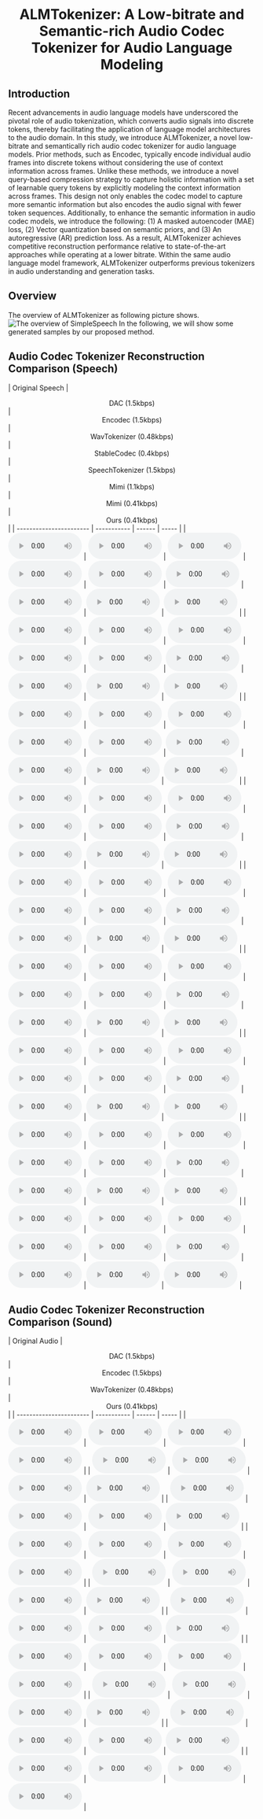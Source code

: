 # <center> ALMTokenizer: A Low-bitrate and Semantic-rich Audio Codec Tokenizer for Audio Language Modeling </center>


## Introduction
Recent advancements in audio language models have underscored the pivotal role of audio tokenization, which converts audio signals into discrete tokens, thereby facilitating the application of language model architectures to the audio domain. In this study, we introduce ALMTokenizer, a novel low-bitrate and semantically rich audio codec tokenizer for audio language models. Prior methods, such as Encodec, typically encode individual audio frames into discrete tokens without considering the use of context information across frames. Unlike these methods, we introduce a novel query-based compression strategy to capture holistic information with a set of learnable query tokens by explicitly modeling the context information across frames. This design not only enables the codec model to capture more semantic information but also encodes the audio signal with fewer token sequences. Additionally, to enhance the semantic information in audio codec models, we introduce the following: (1) A masked autoencoder (MAE) loss, (2) Vector quantization based on semantic priors, and (3) An autoregressive (AR) prediction loss. As a result, ALMTokenizer achieves competitive reconstruction performance relative to state-of-the-art approaches while operating at a lower bitrate. Within the same audio language model framework, ALMTokenizer outperforms previous tokenizers in audio understanding and generation tasks.

## Overview
The overview of ALMTokenizer as following picture shows.
![The overview of SimpleSpeech](fig.png)
In the following, we will show some generated samples by our proposed method. 

<style>
.audio-player {
  width: 200px;
}
.audio-player2 {
  width: 150px;
}
</style>


## Audio Codec Tokenizer Reconstruction Comparison (Speech)

| Original Speech | <center> DAC (1.5kbps) </center> | <center> Encodec (1.5kbps) </center>| <center> WavTokenizer (0.48kbps) </center> | <center> StableCodec (0.4kbps) </center> | <center> SpeechTokenizer (1.5kbps) </center> |<center> Mimi (1.1kbps) </center> | <center> Mimi (0.41kbps) </center> | <center> Ours (0.41kbps) </center> |
| -----------------------     |  -----------   | ------ | ----- |
| <audio class="audio-player2" src="codec/speech/gt/p225_001.wav" controls preload></audio>   | <audio class="audio-player2" src="codec/speech/dac/p225_001.wav" controls preload></audio> | <audio class="audio-player2" src="codec/speech/encodec/p225_001.wav" controls preload></audio> |  <audio class="audio-player2" src="codec/speech/wavtokenizer/p225_001.wav" controls preload></audio> |  <audio class="audio-player2" src="codec/speech/stablecodec/p225_001.wav" controls preload></audio> |<audio class="audio-player2" src="codec/speech/speechtokenizer/p225_001.wav" controls preload></audio> |<audio class="audio-player2" src="codec/speech/mimi_8layer/p225_001.wav" controls preload></audio> |<audio class="audio-player2" src="codec/speech/mimi_3layer/p225_001.wav" controls preload></audio> |<audio class="audio-player2" src="codec/speech/ours/p225_001.wav" controls preload></audio> |
| <audio class="audio-player2" src="codec/speech/gt/p225_002.wav" controls preload></audio>   | <audio class="audio-player2" src="codec/speech/dac/p225_002.wav" controls preload></audio> | <audio class="audio-player2" src="codec/speech/encodec/p225_002.wav" controls preload></audio> |  <audio class="audio-player2" src="codec/speech/wavtokenizer/p225_002.wav" controls preload></audio> |  <audio class="audio-player2" src="codec/speech/stablecodec/p225_002.wav" controls preload></audio> |<audio class="audio-player2" src="codec/speech/speechtokenizer/p225_002.wav" controls preload></audio> |<audio class="audio-player2" src="codec/speech/mimi_8layer/p225_002.wav" controls preload></audio> |<audio class="audio-player2" src="codec/speech/mimi_3layer/p225_002.wav" controls preload></audio> |<audio class="audio-player2" src="codec/speech/ours/p225_002.wav" controls preload></audio> |
| <audio class="audio-player2" src="codec/speech/gt/p225_003.wav" controls preload></audio>   | <audio class="audio-player2" src="codec/speech/dac/p225_003.wav" controls preload></audio> | <audio class="audio-player2" src="codec/speech/encodec/p225_003.wav" controls preload></audio> |  <audio class="audio-player2" src="codec/speech/wavtokenizer/p225_003.wav" controls preload></audio> |  <audio class="audio-player2" src="codec/speech/stablecodec/p225_003.wav" controls preload></audio> |<audio class="audio-player2" src="codec/speech/speechtokenizer/p225_003.wav" controls preload></audio> |<audio class="audio-player2" src="codec/speech/mimi_8layer/p225_003.wav" controls preload></audio> |<audio class="audio-player2" src="codec/speech/mimi_3layer/p225_003.wav" controls preload></audio> |<audio class="audio-player2" src="codec/speech/ours/p225_003.wav" controls preload></audio> |
| <audio class="audio-player2" src="codec/speech/gt/p225_004.wav" controls preload></audio>   | <audio class="audio-player2" src="codec/speech/dac/p225_004.wav" controls preload></audio> | <audio class="audio-player2" src="codec/speech/encodec/p225_004.wav" controls preload></audio> |  <audio class="audio-player2" src="codec/speech/wavtokenizer/p225_004.wav" controls preload></audio> |  <audio class="audio-player2" src="codec/speech/stablecodec/p225_004.wav" controls preload></audio> |<audio class="audio-player2" src="codec/speech/speechtokenizer/p225_004.wav" controls preload></audio> |<audio class="audio-player2" src="codec/speech/mimi_8layer/p225_004.wav" controls preload></audio> |<audio class="audio-player2" src="codec/speech/mimi_3layer/p225_004.wav" controls preload></audio> |<audio class="audio-player2" src="codec/speech/ours/p225_004.wav" controls preload></audio> |
| <audio class="audio-player2" src="codec/speech/gt/p226_002.wav" controls preload></audio>   | <audio class="audio-player2" src="codec/speech/dac/p226_002.wav" controls preload></audio> | <audio class="audio-player2" src="codec/speech/encodec/p226_002.wav" controls preload></audio> |  <audio class="audio-player2" src="codec/speech/wavtokenizer/p226_002.wav" controls preload></audio> |  <audio class="audio-player2" src="codec/speech/stablecodec/p226_002.wav" controls preload></audio> |<audio class="audio-player2" src="codec/speech/speechtokenizer/p226_002.wav" controls preload></audio> |<audio class="audio-player2" src="codec/speech/mimi_8layer/p226_002.wav" controls preload></audio> |<audio class="audio-player2" src="codec/speech/mimi_3layer/p226_002.wav" controls preload></audio> |<audio class="audio-player2" src="codec/speech/ours/p226_002.wav" controls preload></audio> |
| <audio class="audio-player2" src="codec/speech/gt/p231_001.wav" controls preload></audio>   | <audio class="audio-player2" src="codec/speech/dac/p231_001.wav" controls preload></audio> | <audio class="audio-player2" src="codec/speech/encodec/p231_001.wav" controls preload></audio> |  <audio class="audio-player2" src="codec/speech/wavtokenizer/p231_001.wav" controls preload></audio> |  <audio class="audio-player2" src="codec/speech/stablecodec/p231_001.wav" controls preload></audio> |<audio class="audio-player2" src="codec/speech/speechtokenizer/p231_001.wav" controls preload></audio> |<audio class="audio-player2" src="codec/speech/mimi_8layer/p231_001.wav" controls preload></audio> |<audio class="audio-player2" src="codec/speech/mimi_3layer/p231_001.wav" controls preload></audio> |<audio class="audio-player2" src="codec/speech/ours/p231_001.wav" controls preload></audio> |
| <audio class="audio-player2" src="codec/speech/gt/p231_002.wav" controls preload></audio>   | <audio class="audio-player2" src="codec/speech/dac/p231_002.wav" controls preload></audio> | <audio class="audio-player2" src="codec/speech/encodec/p231_002.wav" controls preload></audio> |  <audio class="audio-player2" src="codec/speech/wavtokenizer/p231_002.wav" controls preload></audio> |  <audio class="audio-player2" src="codec/speech/stablecodec/p231_002.wav" controls preload></audio> |<audio class="audio-player2" src="codec/speech/speechtokenizer/p231_002.wav" controls preload></audio> |<audio class="audio-player2" src="codec/speech/mimi_8layer/p231_002.wav" controls preload></audio> |<audio class="audio-player2" src="codec/speech/mimi_3layer/p231_002.wav" controls preload></audio> |<audio class="audio-player2" src="codec/speech/ours/p231_002.wav" controls preload></audio> |
| <audio class="audio-player2" src="codec/speech/gt/p232_001.wav" controls preload></audio>   | <audio class="audio-player2" src="codec/speech/dac/p232_001.wav" controls preload></audio> | <audio class="audio-player2" src="codec/speech/encodec/p232_001.wav" controls preload></audio> |  <audio class="audio-player2" src="codec/speech/wavtokenizer/p232_001.wav" controls preload></audio> |  <audio class="audio-player2" src="codec/speech/stablecodec/p232_001.wav" controls preload></audio> |<audio class="audio-player2" src="codec/speech/speechtokenizer/p232_001.wav" controls preload></audio> |<audio class="audio-player2" src="codec/speech/mimi_8layer/p232_001.wav" controls preload></audio> |<audio class="audio-player2" src="codec/speech/mimi_3layer/p232_001.wav" controls preload></audio> |<audio class="audio-player2" src="codec/speech/ours/p232_001.wav" controls preload></audio> |
| <audio class="audio-player2" src="codec/speech/gt/p266_005.wav" controls preload></audio>   | <audio class="audio-player2" src="codec/speech/dac/p266_005.wav" controls preload></audio> | <audio class="audio-player2" src="codec/speech/encodec/p266_005.wav" controls preload></audio> |  <audio class="audio-player2" src="codec/speech/wavtokenizer/p266_005.wav" controls preload></audio> |  <audio class="audio-player2" src="codec/speech/stablecodec/p266_005.wav" controls preload></audio> |<audio class="audio-player2" src="codec/speech/speechtokenizer/p266_005.wav" controls preload></audio> |<audio class="audio-player2" src="codec/speech/mimi_8layer/p266_005.wav" controls preload></audio> |<audio class="audio-player2" src="codec/speech/mimi_3layer/p266_005.wav" controls preload></audio> |<audio class="audio-player2" src="codec/speech/ours/p266_005.wav" controls preload></audio> |

## Audio Codec Tokenizer Reconstruction Comparison (Sound)

| Original Audio | <center> DAC (1.5kbps) </center> | <center> Encodec (1.5kbps) </center>| <center> WavTokenizer (0.48kbps) </center> | <center> Ours (0.41kbps) </center> |
| -----------------------     |  -----------   | ------ | ----- |
| <audio class="audio-player2" src="codec/sound/gt/1-137-A-32.wav" controls preload></audio>   | <audio class="audio-player2" src="codec/sound/dac/1-137-A-32.wav" controls preload></audio> | <audio class="audio-player2" src="codec/sound/encodec/1-137-A-32.wav" controls preload></audio> |<audio class="audio-player2" src="codec/sound/ours/1-137-A-32.wav" controls preload></audio> |
| <audio class="audio-player2" src="codec/sound/gt/1-977-A-39.wav" controls preload></audio>   | <audio class="audio-player2" src="codec/sound/dac/1-977-A-39.wav" controls preload></audio> | <audio class="audio-player2" src="codec/sound/encodec/1-977-A-39.wav" controls preload></audio> |<audio class="audio-player2" src="codec/sound/ours/1-977-A-39.wav" controls preload></audio> |
| <audio class="audio-player2" src="codec/sound/gt/1-1791-A-26.wav" controls preload></audio>   | <audio class="audio-player2" src="codec/sound/dac/1-1791-A-26.wav" controls preload></audio> | <audio class="audio-player2" src="codec/sound/encodec/1-1791-A-26.wav" controls preload></audio> |<audio class="audio-player2" src="codec/sound/ours/1-1791-A-26.wav" controls preload></audio> |
| <audio class="audio-player2" src="codec/sound/gt/1-4211-A-12.wav" controls preload></audio>   | <audio class="audio-player2" src="codec/sound/dac/1-4211-A-12.wav" controls preload></audio> | <audio class="audio-player2" src="codec/sound/encodec/1-4211-A-12.wav" controls preload></audio> |<audio class="audio-player2" src="codec/sound/ours/1-4211-A-12.wav" controls preload></audio> |
| <audio class="audio-player2" src="codec/sound/gt/1-5996-A-6.wav" controls preload></audio>   | <audio class="audio-player2" src="codec/sound/dac/1-5996-A-6.wav" controls preload></audio> | <audio class="audio-player2" src="codec/sound/encodec/1-5996-A-6.wav" controls preload></audio> |<audio class="audio-player2" src="codec/sound/ours/1-5996-A-6.wav" controls preload></audio> |
| <audio class="audio-player2" src="codec/sound/gt/1-7057-A-12.wav" controls preload></audio>   | <audio class="audio-player2" src="codec/sound/dac/1-7057-A-12.wav" controls preload></audio> | <audio class="audio-player2" src="codec/sound/encodec/1-7057-A-12.wav" controls preload></audio> |<audio class="audio-player2" src="codec/sound/ours/1-7057-A-12.wav" controls preload></audio> |
| <audio class="audio-player2" src="codec/sound/gt/1-7456-A-13.wav" controls preload></audio>   | <audio class="audio-player2" src="codec/sound/dac/1-7456-A-13.wav" controls preload></audio> | <audio class="audio-player2" src="codec/sound/encodec/1-7456-A-13.wav" controls preload></audio> |<audio class="audio-player2" src="codec/sound/ours/1-7456-A-13.wav" controls preload></audio> |
| <audio class="audio-player2" src="codec/sound/gt/1-7973-A-7.wav" controls preload></audio>   | <audio class="audio-player2" src="codec/sound/dac/1-7973-A-7.wav" controls preload></audio> | <audio class="audio-player2" src="codec/sound/encodec/1-7973-A-7.wav" controls preload></audio> |<audio class="audio-player2" src="codec/sound/ours/1-7973-A-7.wav" controls preload></audio> |
| <audio class="audio-player2" src="codec/sound/gt/1-7974-A-49.wav" controls preload></audio>   | <audio class="audio-player2" src="codec/sound/dac/1-7974-A-49.wav" controls preload></audio> | <audio class="audio-player2" src="codec/sound/encodec/1-7974-A-49.wav" controls preload></audio> |<audio class="audio-player2" src="codec/sound/ours/1-7974-A-49.wav" controls preload></audio> |
| <audio class="audio-player2" src="codec/sound/gt/1-7974-B-49.wav" controls preload></audio>   | <audio class="audio-player2" src="codec/sound/dac/1-7974-B-49.wav" controls preload></audio> | <audio class="audio-player2" src="codec/sound/encodec/1-7974-B-49.wav" controls preload></audio> |<audio class="audio-player2" src="codec/sound/ours/1-7974-B-49.wav" controls preload></audio> |

